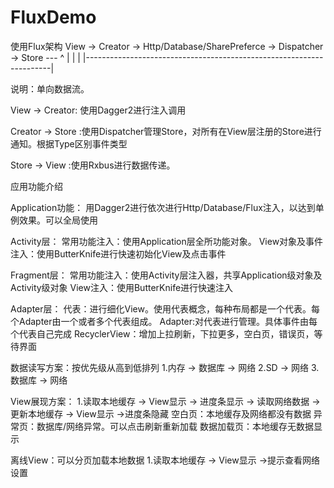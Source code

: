 # FluxDemo

使用Flux架构
View -> Creator -> Http/Database/SharePreferce -> Dispatcher -> Store ---
  ^                                                                     |
  |                                                                     |
  |---------------------------------------------------------------------|
  
  说明：单向数据流。
  
  View -> Creator: 使用Dagger2进行注入调用
  
  Creator -> Store :使用Dispatcher管理Store，对所有在View层注册的Store进行通知。根据Type区别事件类型
  
  Store -> View :使用Rxbus进行数据传递。
  
  应用功能介绍
  
  Application功能：
  用Dagger2进行依次进行Http/Database/Flux注入，以达到单例效果。可以全局使用
  
  Activity层：
  常用功能注入：使用Application层全所功能对象。
  View对象及事件注入：使用ButterKnife进行快速初始化View及点击事件
  
  Fragment层：
  常用功能注入：使用Activity层注入器，共享Application级对象及Activity级对象
  View注入：使用ButterKnife进行快速注入
  
  Adapter层：
  代表：进行细化View。使用代表概念，每种布局都是一个代表。每个Adapter由一个或者多个代表组成。
  Adapter:对代表进行管理。具体事件由每个代表自己完成
  RecyclerView：增加上拉刷新，下拉更多，空白页，错误页，等待界面
  
  数据读写方案：按优先级从高到低排列
  1.内存 -> 数据库 -> 网络
  2.SD -> 网络
  3.数据库 -> 网络
  
  View展现方案：
  1.读取本地缓存 -> View显示 -> 进度条显示 -> 读取网络数据 -> 更新本地缓存 -> View显示 ->进度条隐藏
  空白页：本地缓存及网络都没有数据
  异常页：数据库/网络异常。可以点击刷新重新加载
  数据加载页：本地缓存无数据显示
  
  离线View：可以分页加载本地数据
  1.读取本地缓存 -> View显示 ->提示查看网络设置
  
